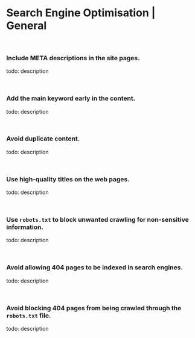 # Search Engine Optimisation | General

<br>


### Include META descriptions in the site pages.

todo: description

<br>


### Add the main keyword early in the content.

todo: description

<br>


### Avoid duplicate content.

todo: description

<br>


### Use high-quality titles on the web pages.

todo: description

<br>


### Use `robots.txt` to block unwanted crawling for non-sensitive information.

todo: description

<br>


### Avoid allowing 404 pages to be indexed in search engines.

todo: description

<br>


### Avoid blocking 404 pages from being crawled through the `robots.txt` file.

todo: description

<br>


